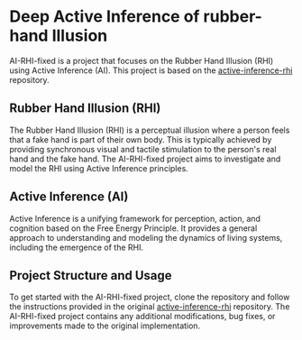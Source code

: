 # Deep Active Inference of rubber-hand Illusion

AI-RHI-fixed is a project that focuses on the Rubber Hand Illusion (RHI) using Active Inference (AI). This project is based on the [active-inference-rhi](https://github.com/NaughtFound/active-inference-rhi) repository.

## Rubber Hand Illusion (RHI)

The Rubber Hand Illusion (RHI) is a perceptual illusion where a person feels that a fake hand is part of their own body. This is typically achieved by providing synchronous visual and tactile stimulation to the person's real hand and the fake hand. The AI-RHI-fixed project aims to investigate and model the RHI using Active Inference principles.

## Active Inference (AI)

Active Inference is a unifying framework for perception, action, and cognition based on the Free Energy Principle. It provides a general approach to understanding and modeling the dynamics of living systems, including the emergence of the RHI.

## Project Structure and Usage

To get started with the AI-RHI-fixed project, clone the repository and follow the instructions provided in the original [active-inference-rhi](https://github.com/NaughtFound/active-inference-rhi) repository. The AI-RHI-fixed project contains any additional modifications, bug fixes, or improvements made to the original implementation.
